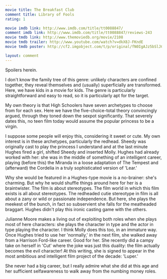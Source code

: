 ```yaml
---
movie title: The Breakfast Club
comment title: Library of Fools
rating: 1

movie imdb link: http://www.imdb.com/title/tt0088847/
comment imdb link: http://www.imdb.com/title/tt0088847/reviews-243
movie tmdb link: http://www.themoviedb.org/movie/2108
movie tmdb trailer: http://www.youtube.com/watch?v=dkX8J-FKndE
movie tmdb poster: http://cf2.imgobject.com/t/p/original/fN0IgAJz5bSlJCwIsFIPHHr8Jv7.jpg

layout: comment
---
```


Spoilers herein.

I don't know the family tree of this genre: unlikely characters are confined together, they reveal themselves and (usually) superficially are transformed. Here, we have kids in a movie for kids. The genre is particularly straightforward and easy to read, so it is particularly apt for the target.

My own theory is that High Schoolers have seven archetypes to choose from for each sex. Here we have the five-choice-total theory convincingly argued, through they toned down the sexpot significantly. That severely dates this, no teen film today would assume the popular princess to be a virgin.

I suppose some people will enjoy this, considering it sweet or cute. My own interest is in these archetypes, particularly the redhead. Sheedy was originally cast to play the princess I understand and at the last minute Hughes fired a girl, shifted Sheedy and inserted Molly. Hughes had already worked with her: she was in the middle of something of an intelligent career, playing (before this) the Miranda in a loose adaptation of The Tempest and (afterward) the Cordelia in a truly sophisticated version of 'Lear.'

Why she would be featured in a Hughes-type movie is a no-brainer: she's charming. But why he would shuffle things around here for her is a braintwister. The film is about stereotypes. The film world in which this film exists is all about stereotypes. The redheaded cutie stereotype in film is all about a zany or wild or passionate independence. But here, she plays the meekest of the bunch, in fact so subservient she falls for the meatheaded braggart. Hughes didn't play this ironic casting game with the others.

Julianne Moore makes a living out of exploiting both roles when she plays most of here characters: she plays the character in type and the actor in type playing the character. I think Molly does this too, in an immature way. Once Hughes tried to use her 'normally,' in the next film, she walked away from a Harrison Ford-like career. Good for her. She recently did a campy take on herself in 'Cut' where the joke was just this duality: the film actually becomes the evil character! At this writing, she is signed to appear in the most ambitious and intelligent film project of the decade: 'Luper.'

She never had a big career, but I really admire what she did at this age and her sufficient selfawareness to walk away from the numbing money roles.